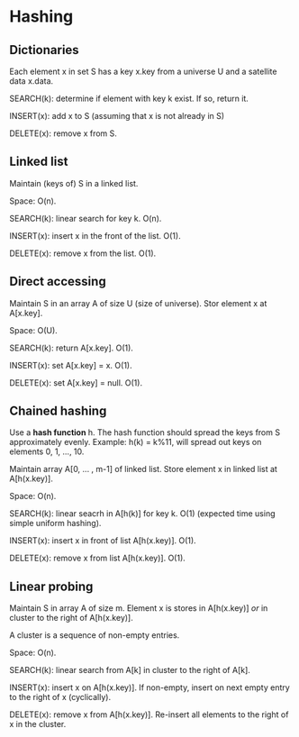# Hashing

## Dictionaries
Each element x in set S has a key x.key from a universe U and a satellite data x.data.

SEARCH(k): determine if element with key k exist. If so, return it.

INSERT(x): add x to S (assuming that x is not already in S)

DELETE(x): remove x from S.

## Linked list
Maintain (keys of) S in a linked list.

Space: O(n).

SEARCH(k): linear search for key k. O(n).

INSERT(x): insert x in the front of the list. O(1).

DELETE(x): remove x from the list. O(1).

## Direct accessing
Maintain S in an array A of size U (size of universe). Stor element x at A[x.key]. 

Space: O(U).

SEARCH(k): return A[x.key]. O(1).

INSERT(x): set A[x.key] = x. O(1).

DELETE(x): set A[x.key] = null. O(1).

## Chained hashing
Use a **hash function** h. The hash function should spread the keys from S approximately evenly. Example: h(k) = k%11, will spread out keys on elements 0, 1, ..., 10.


Maintain array A[0, ... , m-1] of linked list. Store element x in linked list at A[h(x.key)].

Space: O(n).

SEARCH(k): linear seacrh in A[h(k)] for key k. O(1) (expected time using simple uniform hashing).

INSERT(x): insert x in front of list A[h(x.key)]. O(1).

DELETE(x): remove x from list A[h(x.key)]. O(1).

## Linear probing
Maintain S in array A of size m. Element x is stores in A[h(x.key)] *or* in cluster to the right of A[h(x.key)].

A cluster is a sequence of non-empty entries.

Space: O(n).


SEARCH(k): linear search from A[k] in cluster to the right of A[k].

INSERT(x): insert x on A[h(x.key)]. If non-empty, insert on next empty entry to the right of x (cyclically).

DELETE(x): remove x from A[h(x.key)]. Re-insert all elements to the right of x in the cluster.



